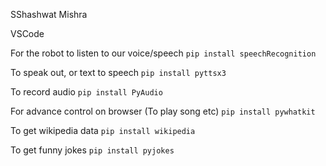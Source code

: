 SShashwat Mishra

VSCode

For the robot to listen to our voice/speech
`pip install speechRecognition`

To speak out, or text to speech 
`pip install pyttsx3`

To record audio
`pip install PyAudio`

For advance control on browser (To play song etc)
`pip install pywhatkit`

To get wikipedia data
`pip install wikipedia`

To get funny jokes
`pip install pyjokes`
